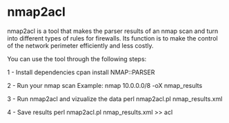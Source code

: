 nmap2acl
========

nmap2acl is a tool that makes the parser results of an nmap scan and turn into different types of rules for firewalls. Its function is to make the control of the network perimeter efficiently and less costly.

You can use the tool through the following steps:

1 - Install dependencies
cpan install NMAP::PARSER

2 - Run your nmap scan
Example: nmap 10.0.0.0/8 -oX nmap_results

3 - Run nmap2acl and vizualize the data
perl nmap2acl.pl nmap_results.xml

4 - Save results
perl nmap2acl.pl nmap_results.xml >> acl

